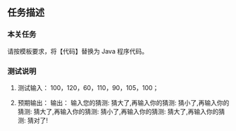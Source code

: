 ## 任务描述
### 本关任务
请按模板要求，将【代码】替换为 Java 程序代码。
### 测试说明
1. 测试输入：
100，120，60，110，90，105，100；

2. 预期输出： 
输出： 输入您的猜测: 猜大了,再输入你的猜测: 猜小了,再输入你的猜测:
猜大了,再输入你的猜测: 猜小了,再输入你的猜测: 猜大了,再输入你的猜测: 猜对了!